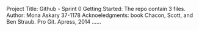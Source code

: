 Project Title: Github - Sprint 0
Getting Started: The repo contain 3 files.
Author: Mona Askary 37-1178
Acknoeledgments: book Chacon, Scott, and Ben Straub. Pro Git. Apress,
2014 ...... 

